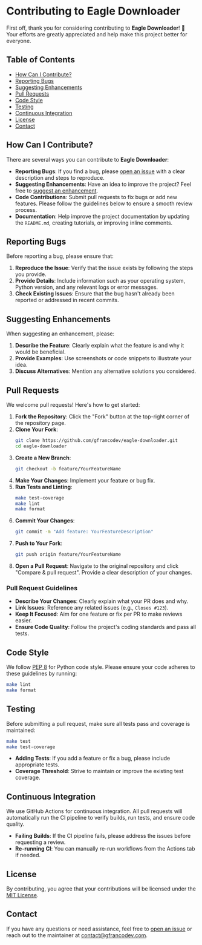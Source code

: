 # Contributing to Eagle Downloader

First off, thank you for considering contributing to **Eagle Downloader**! 🎉 Your efforts are greatly appreciated and help make this project better for everyone.

## Table of Contents

- [How Can I Contribute?](#how-can-i-contribute)
- [Reporting Bugs](#reporting-bugs)
- [Suggesting Enhancements](#suggesting-enhancements)
- [Pull Requests](#pull-requests)
- [Code Style](#code-style)
- [Testing](#testing)
- [Continuous Integration](#continuous-integration)
- [License](#license)
- [Contact](#contact)

## How Can I Contribute?

There are several ways you can contribute to **Eagle Downloader**:

- **Reporting Bugs**: If you find a bug, please [open an issue](https://github.com/gfrancodev/eagle-downloader/issues/new/choose) with a clear description and steps to reproduce.
- **Suggesting Enhancements**: Have an idea to improve the project? Feel free to [suggest an enhancement](https://github.com/gfrancodev/eagle-downloader/issues/new?assignees=&labels=enhancement&template=feature_request.md&title=).
- **Code Contributions**: Submit pull requests to fix bugs or add new features. Please follow the guidelines below to ensure a smooth review process.
- **Documentation**: Help improve the project documentation by updating the `README.md`, creating tutorials, or improving inline comments.

## Reporting Bugs

Before reporting a bug, please ensure that:

1. **Reproduce the Issue**: Verify that the issue exists by following the steps you provide.
2. **Provide Details**: Include information such as your operating system, Python version, and any relevant logs or error messages.
3. **Check Existing Issues**: Ensure that the bug hasn't already been reported or addressed in recent commits.

## Suggesting Enhancements

When suggesting an enhancement, please:

1. **Describe the Feature**: Clearly explain what the feature is and why it would be beneficial.
2. **Provide Examples**: Use screenshots or code snippets to illustrate your idea.
3. **Discuss Alternatives**: Mention any alternative solutions you considered.

## Pull Requests

We welcome pull requests! Here's how to get started:

1. **Fork the Repository**: Click the "Fork" button at the top-right corner of the repository page.
2. **Clone Your Fork**:
   ```bash
   git clone https://github.com/gfrancodev/eagle-downloader.git
   cd eagle-downloader
   ```
3. **Create a New Branch**:
   ```bash
   git checkout -b feature/YourFeatureName
   ```
4. **Make Your Changes**: Implement your feature or bug fix.
5. **Run Tests and Linting**:
   ```bash
   make test-coverage
   make lint
   make format
   ```
6. **Commit Your Changes**:
   ```bash
   git commit -m "Add feature: YourFeatureDescription"
   ```
7. **Push to Your Fork**:
   ```bash
   git push origin feature/YourFeatureName
   ```
8. **Open a Pull Request**: Navigate to the original repository and click "Compare & pull request". Provide a clear description of your changes.

### Pull Request Guidelines

- **Describe Your Changes**: Clearly explain what your PR does and why.
- **Link Issues**: Reference any related issues (e.g., `Closes #123`).
- **Keep It Focused**: Aim for one feature or fix per PR to make reviews easier.
- **Ensure Code Quality**: Follow the project's coding standards and pass all tests.

## Code Style

We follow [PEP 8](https://pep8.org/) for Python code style. Please ensure your code adheres to these guidelines by running:

```bash
make lint
make format
```

## Testing

Before submitting a pull request, make sure all tests pass and coverage is maintained:

```bash
make test
make test-coverage
```

- **Adding Tests**: If you add a feature or fix a bug, please include appropriate tests.
- **Coverage Threshold**: Strive to maintain or improve the existing test coverage.

## Continuous Integration

We use GitHub Actions for continuous integration. All pull requests will automatically run the CI pipeline to verify builds, run tests, and ensure code quality.

- **Failing Builds**: If the CI pipeline fails, please address the issues before requesting a review.
- **Re-running CI**: You can manually re-run workflows from the Actions tab if needed.

## License

By contributing, you agree that your contributions will be licensed under the [MIT License](LICENSE).

## Contact

If you have any questions or need assistance, feel free to [open an issue](https://github.com/gfrancodev/eagle-downloader/issues) or reach out to the maintainer at [contact@gfrancodev.com](mailto:contact@gfrancodev.com).